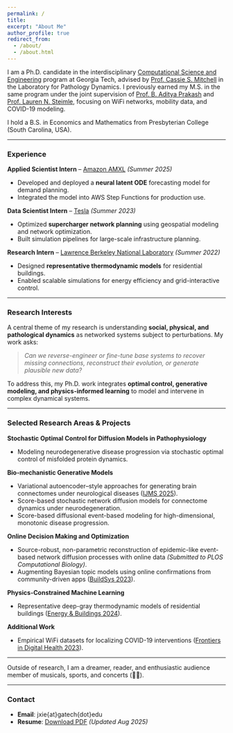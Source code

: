 ```yaml
---
permalink: /
title: 
excerpt: "About Me"
author_profile: true
redirect_from: 
  - /about/
  - /about.html
---
```


I am a Ph.D. candidate in the interdisciplinary [Computational Science and Engineering](https://cse.gatech.edu/) program at Georgia Tech, advised by [Prof. Cassie S. Mitchell](https://bme.gatech.edu/bme/faculty/Cassie-S.-Mitchell) in the Laboratory for Pathology Dynamics. I previously earned my M.S. in the same program under the joint supervision of [Prof. B. Aditya Prakash](https://faculty.cc.gatech.edu/~badityap/) and [Prof. Lauren N. Steimle](https://sites.gatech.edu/steimle/), focusing on WiFi networks, mobility data, and COVID-19 modeling.  

I hold a B.S. in Economics and Mathematics from Presbyterian College (South Carolina, USA).

---

### Experience

**Applied Scientist Intern** – [Amazon AMXL](https://www.amazon.science/) *(Summer 2025)*  
- Developed and deployed a **neural latent ODE** forecasting model for demand planning.  
- Integrated the model into AWS Step Functions for production use.  

**Data Scientist Intern** – [Tesla](https://tesla.com/) *(Summer 2023)*  
- Optimized **supercharger network planning** using geospatial modeling and network optimization.  
- Built simulation pipelines for large-scale infrastructure planning.  

**Research Intern** – [Lawrence Berkeley National Laboratory](https://www.lbl.gov/) *(Summer 2022)*  
- Designed **representative thermodynamic models** for residential buildings.  
- Enabled scalable simulations for energy efficiency and grid-interactive control.

---

### Research Interests

A central theme of my research is understanding **social, physical, and pathological dynamics** as networked systems subject to perturbations. My work asks:  

> *Can we reverse-engineer or fine-tune base systems to recover missing connections, reconstruct their evolution, or generate plausible new data?*  

To address this, my Ph.D. work integrates **optimal control, generative modeling, and physics-informed learning** to model and intervene in complex dynamical systems.

---

### Selected Research Areas & Projects

**Stochastic Optimal Control for Diffusion Models in Pathophysiology**  
- Modeling neurodegenerative disease progression via stochastic optimal control of misfolded protein dynamics.

**Bio-mechanistic Generative Models**  
- Variational autoencoder–style approaches for generating brain connectomes under neurological diseases ([IJMS 2025](https://www.mdpi.com/1422-0067/26/3/1062)).  
- Score-based stochastic network diffusion models for connectome dynamics under neurodegeneration.  
- Score-based diffusional event-based modeling for high-dimensional, monotonic disease progression.

**Online Decision Making and Optimization**  
- Source-robust, non-parametric reconstruction of epidemic-like event-based network diffusion processes with online data *(Submitted to PLOS Computational Biology)*.  
- Augmenting Bayesian topic models using online confirmations from community-driven apps ([BuildSys 2023](https://dl.acm.org/doi/abs/10.1145/3600100.3626341)).

**Physics-Constrained Machine Learning**  
- Representative deep-gray thermodynamic models of residential buildings ([Energy & Buildings 2024](https://www.sciencedirect.com/science/article/abs/pii/S0378778824005243)).

**Additional Work**  
- Empirical WiFi datasets for localizing COVID-19 interventions ([Frontiers in Digital Health 2023](https://www.frontiersin.org/journals/digital-health/articles/10.3389/fdgth.2023.1060828/full)).

---

Outside of research, I am a dreamer, reader, and enthusiastic audience member of musicals, sports, and concerts (🖤🩷).

---

### Contact

- **Email**: jxie{at}gatech{dot}edu  
- **Resume**: [Download PDF](https://jxie1997.github.io/files/JiajiaXie_resume.pdf) *(Updated Aug 2025)*

